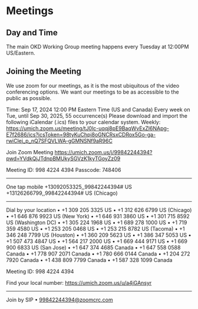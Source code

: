 # Meetings

## Day and Time

The main OKD Working Group meeting happens every Tuesday at 12:00PM US/Eastern. 

## Joining the Meeting

We use zoom for our meetings, as it is the most ubiquitous of the video conferencing options. We want our meetings to be as accessible to the public as possible. 

Time: Sep 17, 2024 12:00 PM Eastern Time (US and Canada)
        Every week on Tue, until Sep 30, 2025, 55 occurrence(s)
Please download and import the following iCalendar (.ics) files to your calendar system.
Weekly: https://umich.zoom.us/meeting/tJ0lc-uqqj8pE9BaqWvExZl6NApg-E7f2686/ics?icsToken=98tyKuChpj8oGNCRsxCDRox5Go-ga-rwiClej_p_nQ7SFQVLWA-gGMNSNf9aR96C

Join Zoom Meeting
https://umich.zoom.us/j/99842244394?pwd=YVdkQjJTdnpBMUkySGVzK1kyTGoyZz09

Meeting ID: 998 4224 4394
Passcode: 748406

---

One tap mobile
+13092053325,,99842244394# US
+13126266799,,99842244394# US (Chicago)

---

Dial by your location
• +1 309 205 3325 US
• +1 312 626 6799 US (Chicago)
• +1 646 876 9923 US (New York)
• +1 646 931 3860 US
• +1 301 715 8592 US (Washington DC)
• +1 305 224 1968 US
• +1 689 278 1000 US
• +1 719 359 4580 US
• +1 253 205 0468 US
• +1 253 215 8782 US (Tacoma)
• +1 346 248 7799 US (Houston)
• +1 360 209 5623 US
• +1 386 347 5053 US
• +1 507 473 4847 US
• +1 564 217 2000 US
• +1 669 444 9171 US
• +1 669 900 6833 US (San Jose)
• +1 647 374 4685 Canada
• +1 647 558 0588 Canada
• +1 778 907 2071 Canada
• +1 780 666 0144 Canada
• +1 204 272 7920 Canada
• +1 438 809 7799 Canada
• +1 587 328 1099 Canada

Meeting ID: 998 4224 4394

Find your local number: https://umich.zoom.us/u/a4jGAnsyr

---

Join by SIP
• 99842244394@zoomcrc.com
